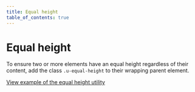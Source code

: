 ```yaml
---
title: Equal height
table_of_contents: true
---
```


# Equal height

To ensure two or more elements have an equal height regardless of their content, add the class `.u-equal-height` to their wrapping parent element.

<a href="https://vanilla-framework.github.io/vanilla-framework/examples/utilities/equal-height/"
    class="js-example">
    View example of the equal height utility
</a>
